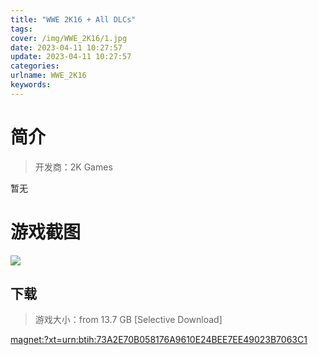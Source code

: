 ```yaml
---
title: "WWE 2K16 + All DLCs"
tags: 
cover: /img/WWE_2K16/1.jpg
date: 2023-04-11 10:27:57
update: 2023-04-11 10:27:57
categories: 
urlname: WWE_2K16
keywords: 
---
```

# 简介

> 开发商：2K Games

暂无

# 游戏截图

![](/img/WWE_2K16/2.jpg)


## 下载

> 游戏大小：from 13.7 GB [Selective Download]

[magnet:?xt=urn:btih:73A2E70B058176A9610E24BEE7EE49023B7063C1](magnet:?xt=urn:btih:73A2E70B058176A9610E24BEE7EE49023B7063C1)
